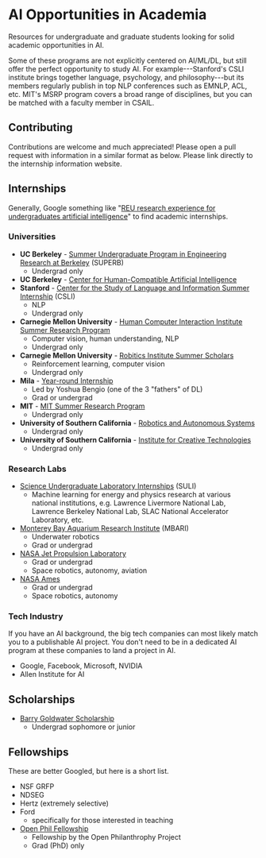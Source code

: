 # AI Opportunities in Academia
Resources for undergraduate and graduate students looking for solid academic opportunities in AI.

Some of these programs are not explicitly centered on AI/ML/DL, but still offer the perfect opportunity to study AI. For example---Stanford's CSLI institute brings together language, psychology, and philosophy---but its members regularly publish in top NLP conferences such as EMNLP, ACL, etc. MIT's MSRP program covers a broad range of disciplines, but you can be matched with a faculty member in CSAIL.

## Contributing
Contributions are welcome and much appreciated! Please open a pull request with information in a similar format as below. Please link directly to the internship information website.

## Internships
Generally, Google something like "[REU research experience for undergraduates artificial intelligence](https://www.google.com/search?q=REU+research+experience+for+undergraduates+artificial+intelligence&oq=REU+research+experience+for+undergraduates+artificial+intelligence)" to find academic internships.

### Universities
- **UC Berkeley** - [Summer Undergraduate Program in Engineering Research at Berkeley](https://eecs.berkeley.edu/resources/undergrads/research/superb) (SUPERB)
  - Undergrad only
- **UC Berkeley** - [Center for Human-Compatible Artificial Intelligence](https://humancompatible.ai/jobs)
- **Stanford** - [Center for the Study of Language and Information Summer Internship](https://www-csli.stanford.edu/csli-summer-internship-program) (CSLI)
  - NLP
  - Undergrad only
- **Carnegie Mellon University** - [Human Computer Interaction Institute Summer Research Program](https://hcii.cmu.edu/summer-research-program)
  - Computer vision, human understanding, NLP
  - Undergrad only
- **Carnegie Mellon University** - [Robitics Institute Summer Scholars](https://riss.ri.cmu.edu/)
  - Reinforcement learning, computer vision
  - Undergrad only
- **Mila** - [Year-round Internship](https://mila.quebec/en/admission-process-for-interns/)
  - Led by Yoshua Bengio (one of the 3 "fathers" of DL)
  - Grad or undergrad
- **MIT** - [MIT Summer Research Program](https://oge.mit.edu/graddiversity/msrp/)
  - Undergrad only
- **University of Southern California** - [Robotics and Autonomous Systems](https://www.cs.usc.edu/reu/)
  - Undergrad only
- **University of Southern California** - [Institute for Creative Technologies](https://ict.usc.edu/internships/)
  - Undergrad only

### Research Labs
- [Science Undergraduate Laboratory Internships](https://science.osti.gov/wdts/suli) (SULI)
  - Machine learning for energy and physics research at various national institutions, e.g. Lawrence Livermore National Lab, Lawrence Berkeley National Lab, SLAC National Accelerator Laboratory, etc.
- [Monterey Bay Aquarium Research Institute](https://www.mbari.org/products/educational-resources/mbari-summer-internship-program/) (MBARI)
  - Underwater robotics
  - Grad or undergrad
- [NASA Jet Propulsion Laboratory](https://www.jpl.nasa.gov/edu/intern/apply/)
  - Grad or undergrad
  - Space robotics, autonomy, aviation
- [NASA Ames](https://intern.nasa.gov/)
  - Grad or undergrad
  - Space robotics, autonomy

### Tech Industry
If you have an AI background, the big tech companies can most likely match you to a publishable AI project. You don't need to be in a dedicated AI program at these companies to land a project in AI.
- Google, Facebook, Microsoft, NVIDIA
- Allen Institute for AI

## Scholarships
- [Barry Goldwater Scholarship](https://goldwater.scholarsapply.org/)
  - Undergrad sophomore or junior

## Fellowships
These are better Googled, but here is a short list.
- NSF GRFP
- NDSEG
- Hertz (extremely selective)
- Ford
    - specifically for those interested in teaching
- [Open Phil Fellowship](https://www.openphilanthropy.org/focus/global-catastrophic-risks/potential-risks-advanced-artificial-intelligence/the-open-phil-ai-fellowship)
    - Fellowship by the Open Philanthrophy Project
    - Grad (PhD) only
